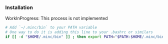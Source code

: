 ### Installation
WorkInProgress: This process is not implemented
```bash
# Add `~/.minc/bin` to your PATH variable
# One way to do it is adding this line to your .bashrc or similars
if [[ -d "$HOME/.minc/bin" ]] ; then export PATH="$PATH:$HOME/.minc/bin" ; fi
```
